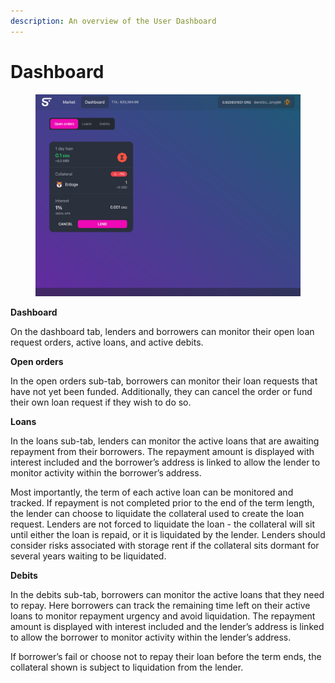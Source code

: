 ```yaml
---
description: An overview of the User Dashboard
---
```


# Dashboard

<figure><img src=".gitbook/assets/Screen Shot 2023-04-16 at 2.06.25 PM (1).png" alt=""><figcaption></figcaption></figure>

**Dashboard**

On the dashboard tab, lenders and borrowers can monitor their open loan request orders, active loans, and active debits.

**Open orders**

In the open orders sub-tab, borrowers can monitor their loan requests that have not yet been funded. Additionally, they can cancel the order or fund their own loan request if they wish to do so.

**Loans**

In the loans sub-tab, lenders can monitor the active loans that are awaiting repayment from their borrowers. The repayment amount is displayed with interest included and the borrower’s address is linked to allow the lender to monitor activity within the borrower’s address.

Most importantly, the term of each active loan can be monitored and tracked. If repayment is not completed prior to the end of the term length, the lender can choose to liquidate the collateral used to create the loan request. Lenders are not forced to liquidate the loan - the collateral will sit until either the loan is repaid, or it is liquidated by the lender. Lenders should consider risks associated with storage rent if the collateral sits dormant for several years waiting to be liquidated.

**Debits**

In the debits sub-tab, borrowers can monitor the active loans that they need to repay. Here borrowers can track the remaining time left on their active loans to monitor repayment urgency and avoid liquidation. The repayment amount is displayed with interest included and the lender’s address is linked to allow the borrower to monitor activity within the lender’s address.

If borrower’s fail or choose not to repay their loan before the term ends, the collateral shown is subject to liquidation from the lender.
